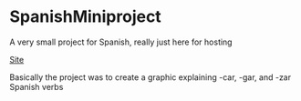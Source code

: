# SpanishMiniproject
A very small project for Spanish, really just here for hosting

[Site](https://mechafinch.github.io/SpanishMiniproject/)

Basically the project was to create a graphic explaining -car, -gar, and -zar Spanish verbs
